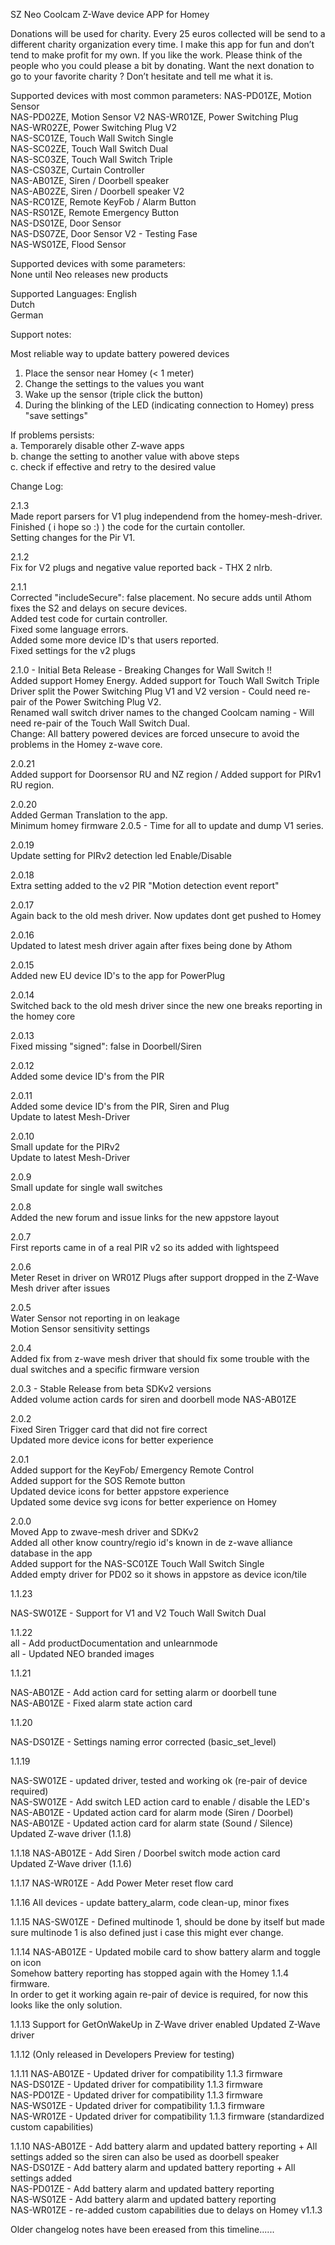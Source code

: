 SZ Neo Coolcam Z-Wave device APP for Homey
   
Donations will be used for charity. Every 25 euros collected will be send to a different charity organization every time. I make this app for fun and don’t tend to make profit for my own.
If you like the work. Please think of the people who you could please a bit by donating.
Want the next donation to go to your favorite charity ? Don’t hesitate and tell me what it is.
   
Supported devices with most common parameters:
NAS-PD01ZE, Motion Sensor  
NAS-PD02ZE, Motion Sensor V2 
NAS-WR01ZE, Power Switching Plug  
NAS-WR02ZE, Power Switching Plug V2  
NAS-SC01ZE, Touch Wall Switch Single  
NAS-SC02ZE, Touch Wall Switch Dual  
NAS-SC03ZE, Touch Wall Switch Triple  
NAS-CS03ZE, Curtain Controller     
NAS-AB01ZE, Siren / Doorbell speaker   
NAS-AB02ZE, Siren / Doorbell speaker V2   
NAS-RC01ZE, Remote KeyFob / Alarm Button   
NAS-RS01ZE, Remote Emergency Button   
NAS-DS01ZE, Door Sensor  
NAS-DS07ZE, Door Sensor V2 - Testing Fase     
NAS-WS01ZE, Flood Sensor   
    
Supported devices with some parameters:    
None until Neo releases new products    
   
Supported Languages:
English    
Dutch    
German   
   
Support notes:

Most reliable way to update battery powered devices   
1. Place the sensor near Homey (< 1 meter)   
2. Change the settings to the values you want   
3. Wake up the sensor (triple click the button)   
4. During the blinking of the LED (indicating connection to Homey) press "save settings"   
    
If problems persists:    
a. Temporarely disable other Z-wave apps   
b. change the setting to another value with above steps   
c. check if effective and retry to the desired value    
     
Change Log:  
     
2.1.3   
Made report parsers for V1 plug independend from the homey-mesh-driver.    
Finished ( i hope so :) ) the code for the curtain contoller.   
Setting changes for the Pir V1.   
           
2.1.2    
Fix for V2 plugs and negative value reported back - THX 2 nlrb.            
	 
2.1.1   
Corrected "includeSecure": false placement. No secure adds until Athom fixes the S2 and delays on secure devices.   
Added test code for curtain controller.    
Fixed some language errors.   
Added some more device ID's that users reported.    
Fixed settings for the v2 plugs     
     
2.1.0 - Initial Beta Release - Breaking Changes for Wall Switch !!         
Added support Homey Energy. 
Added support for Touch Wall Switch Triple    
Driver split the Power Switching Plug V1 and V2 version - Could need re-pair of the Power Switching Plug V2.  
Renamed wall switch driver names to the changed Coolcam naming - Will need re-pair of the Touch Wall Switch Dual.  
Change: All battery powered devices are forced unsecure to avoid the problems in the Homey z-wave core.  
         
2.0.21      
Added support for Doorsensor RU and NZ region / Added support for PIRv1 RU region.   	
	
2.0.20      
Added German Translation to the app.    
Minimum homey firmware 2.0.5 - Time for all to update and dump V1 series.	
	
2.0.19      
Update setting for PIRv2 detection led Enable/Disable      
	
2.0.18      
Extra setting added to the v2 PIR "Motion detection event report"   
	
2.0.17      
Again back to the old mesh driver. Now updates dont get pushed to Homey   
	
2.0.16      
Updated to latest mesh driver again after fixes being done by Athom 
	
2.0.15      
Added new EU device ID's to the app for PowerPlug   
    
2.0.14      
Switched back to the old mesh driver since the new one breaks reporting in the homey core     
  
2.0.13     
Fixed missing "signed": false in Doorbell/Siren
  
2.0.12     
Added some device ID's from the PIR      
        
2.0.11   
Added some device ID's from the PIR, Siren and Plug   
Update to latest Mesh-Driver   
  
2.0.10   
Small update for the PIRv2    
Update to latest Mesh-Driver 
   
2.0.9   
Small update for single wall switches  
   
2.0.8   
Added the new forum and issue links for the new appstore layout 
    
2.0.7   
First reports came in of a real PIR v2 so its added with lightspeed        
    
2.0.6   
Meter Reset in driver on WR01Z Plugs after support dropped in the Z-Wave Mesh driver after issues     
   
2.0.5   
Water Sensor not reporting in on leakage  
Motion Sensor sensitivity settings    
   
2.0.4     
Added fix from z-wave mesh driver that should fix some trouble with the dual switches and a specific firmware version       
	
2.0.3 - Stable Release from beta SDKv2 versions      
Added volume action cards for siren and doorbell mode NAS-AB01ZE    
	
2.0.2  
Fixed Siren Trigger card that did not fire correct    
Updated more device icons for better experience    
      
2.0.1    
Added support for the KeyFob/ Emergency Remote Control   
Added support for the SOS Remote button     
Updated device icons for better appstore experience    
Updated some device svg icons for better experience on Homey     
	
2.0.0    
Moved App to zwave-mesh driver and SDKv2   
Added all other know country/regio id's known in de z-wave alliance database in the app    
Added support for the NAS-SC01ZE Touch Wall Switch Single    
Added empty driver for PD02 so it shows in appstore as device icon/tile    
 
1.1.23    
 
NAS-SW01ZE - Support for V1 and V2 Touch Wall Switch Dual  

1.1.22    
all - Add productDocumentation and unlearnmode    
all - Updated NEO branded images    

1.1.21    
     
NAS-AB01ZE - Add action card for setting alarm or doorbell tune    
NAS-AB01ZE - Fixed alarm state action card    

1.1.20    
     
NAS-DS01ZE - Settings naming error corrected (basic_set_level)       

1.1.19
 
NAS-SW01ZE - updated driver, tested and working ok (re-pair of device required)   
NAS-SW01ZE - Add switch LED action card to enable / disable the LED's   
NAS-AB01ZE - Updated action card for alarm mode (Siren / Doorbel)   
NAS-AB01ZE - Updated action card for alarm state (Sound / Silence)  
Updated Z-wave driver (1.1.8)   

1.1.18
NAS-AB01ZE - Add Siren / Doorbel switch mode action card    
Updated Z-Wave driver (1.1.6)    

1.1.17
NAS-WR01ZE - Add Power Meter reset flow card    

1.1.16
All devices - update battery_alarm, code clean-up, minor fixes   

1.1.15
NAS-SW01ZE - Defined multinode 1, should be done by itself but made sure multinode 1 is also defined just i case this might ever change.    

1.1.14
NAS-AB01ZE - Updated mobile card to show battery alarm and toggle on icon     
Somehow battery reporting has stopped again with the Homey 1.1.4 firmware.  
In order to get it working again re-pair of device is required, for now this looks like the only solution.  

1.1.13
Support for GetOnWakeUp in Z-Wave driver enabled
Updated Z-Wave driver

1.1.12
(Only released in Developers Preview for testing)

1.1.11
NAS-AB01ZE - Updated driver for compatibility 1.1.3 firmware     
NAS-DS01ZE - Updated driver for compatibility 1.1.3 firmware     
NAS-PD01ZE - Updated driver for compatibility 1.1.3 firmware       
NAS-WS01ZE - Updated driver for compatibility 1.1.3 firmware     
NAS-WR01ZE - Updated driver for compatibility 1.1.3 firmware (standardized custom capabilities)     

1.1.10
NAS-AB01ZE - Add battery alarm and updated battery reporting + All settings added so the siren can also be used as doorbell speaker   
NAS-DS01ZE - Add battery alarm and updated battery reporting + All settings added     
NAS-PD01ZE - Add battery alarm and updated battery reporting   
NAS-WS01ZE - Add battery alarm and updated battery reporting    
NAS-WR01ZE - re-added custom capabilities due to delays on Homey v1.1.3   


Older changelog notes have been ereased from this timeline......